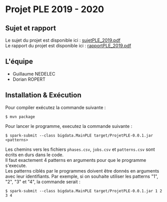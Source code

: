 # Projet PLE 2019 - 2020

## Sujet et rapport
Le sujet du projet est disponible ici : [sujetPLE_2019.pdf](./sujetPLE_2019.pdf)  
Le rapport du projet est disponible ici : [rapportPLE_2019.pdf](./rapportPLE_2019.pdf)

## L'équipe
* Guillaume NEDELEC
* Dorian ROPERT

## Installation & Exécution
Pour compiler exécutez la commande suivante : 

    $ mvn package
    
Pour lancer le programme, executez la commande suivante :
    
    $ spark-submit --class bigdata.MainPLE target/ProjetPLE-0.0.1.jar <patterns>
    
Les chemins vers les fichiers `phases.csv`, `jobs.csv` et `patterns.csv` sont écrits en durs dans le code.  
Il faut exactement 4 patterns en arguments pour que le programme s'execute.    
Les patterns ciblés par le programmes doivent être donnés en arguments avec leur identifiants. Par exemple, si on souhaite utiliser les patterns "1", "2", "3" et "4", la commande serait : 

    $ spark-submit --class bigdata.MainPLE target/ProjetPLE-0.0.1.jar 1 2 3 4
